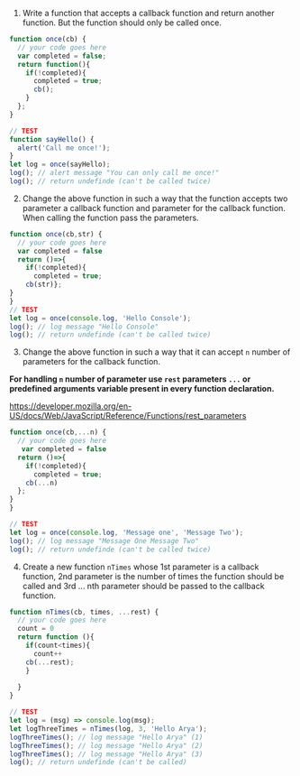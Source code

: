 1. Write a function that accepts a callback function and return another function. But the function should only be called once.

```js
function once(cb) {
  // your code goes here
  var completed = false;
  return function(){
    if(!completed){
      completed = true;
      cb();
    }
  };
}

// TEST
function sayHello() {
  alert('Call me once!');
}
let log = once(sayHello);
log(); // alert message "You can only call me once!"
log(); // return undefinde (can't be called twice)
```

2. Change the above function in such a way that the function accepts two parameter a callback function and parameter for the callback function. When calling the function pass the parameters.

```js
function once(cb,str) {
  // your code goes here
  var completed = false
  return ()=>{
    if(!completed){
      completed = true;
    cb(str)};
}
}
// TEST
let log = once(console.log, 'Hello Console');
log(); // log message "Hello Console"
log(); // return undefinde (can't be called twice)
```

3. Change the above function in such a way that it can accept `n` number of parameters for the callback function.
 
**For handling `n` number of parameter use `rest` parameters `...` or predefined arguments variable present in every function declaration.**

https://developer.mozilla.org/en-US/docs/Web/JavaScript/Reference/Functions/rest_parameters

```js
function once(cb,...n) {
  // your code goes here
   var completed = false
  return ()=>{
    if(!completed){
      completed = true;
    cb(...n)
  };
}
}

// TEST
let log = once(console.log, 'Message one', 'Message Two');
log(); // log message "Message One Message Two"
log(); // return undefinde (can't be called twice)
```

4. Create a new function `nTimes` whose 1st parameter is a callback function, 2nd parameter is the number of times the function should be called and 3rd ... nth parameter should be passed to the callback function.

```js
function nTimes(cb, times, ...rest) {
  // your code goes here
  count = 0
  return function (){
    if(count<times){
      count++
    cb(...rest);
    }
    
  }
}

// TEST
let log = (msg) => console.log(msg);
let logThreeTimes = nTimes(log, 3, 'Hello Arya');
logThreeTimes(); // log message "Hello Arya" (1)
logThreeTimes(); // log message "Hello Arya" (2)
logThreeTimes(); // log message "Hello Arya" (3)
log(); // return undefinde (can't be called)
```

